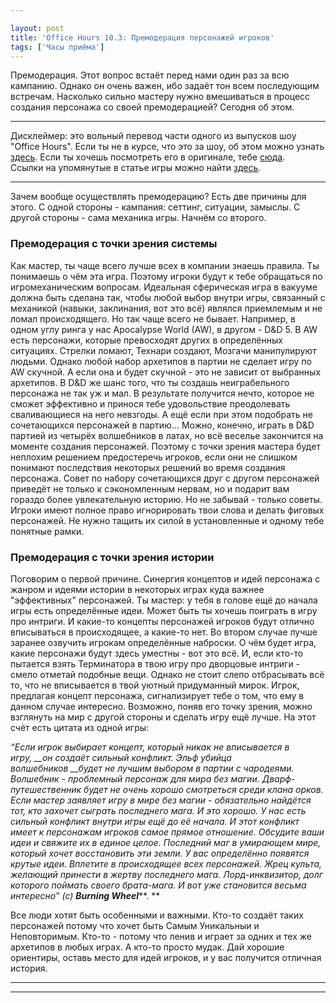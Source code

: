```yaml
---

layout: post
title: 'Office Hours 10.3: Премодерация персонажей игроков'
tags: ['Часы приёма']
---
```


Премодерация. Этот вопрос встаёт перед нами один раз за всю кампанию. Однако он очень важен, ибо задаёт тон всем последующим встречам. Насколько сильно мастеру нужно вмешиваться в процесс создания персонажа со своей премодерацией? Сегодня об этом.



* * *





Дисклеймер: это вольный перевод части одного из выпусков шоу "Office Hours". Если ты не в курсе, что это за шоу, об этом можно узнать [здесь](https://wunderwaffla.wordpress.com/2017/03/21/что-за-office-hours/). Если ты хочешь посмотреть его в оригинале, тебе [сюда](https://www.youtube.com/playlist?list=PLAmPx8nWedFVGdrP2JmcYzdvZC8sWV5b4).  
Ссылки на упомянутые в статье игры можно найти [здесь](https://rpgbasement.xyz/2017-07-08-o_o_b_s/).





* * *



Зачем вообще осуществлять премодерацию? Есть две причины для этого. С одной стороны - кампания: сеттинг, ситуации, замыслы. С другой стороны - сама механика игры. Начнём со второго.



### Премодерация с точки зрения системы



Как мастер, ты чаще всего лучше всех в компании знаешь правила. Ты понимаешь о чём эта игра. Поэтому игроки будут к тебе обращаться по игромеханическим вопросам. Идеальная сферическая игра в вакууме должна быть сделана так, чтобы любой выбор внутри игры, связанный с механикой (навыки, заклинания, вот это всё) являлся приемлемым и не ломал происходящего. Но так чаще всего не бывает. Например, в одном углу ринга у нас Apocalypse World (AW), в другом - D&D 5. В AW есть персонажи, которые превосходят других в определённых ситуациях. Стрелки ломают, Технари создают, Мозгачи манипулируют людьми. Однако любой набор архетипов в партии не сделает игру по AW скучной. А если она и будет скучной - это не зависит от выбранных архетипов. В D&D же шанс того, что ты создашь неиграбельного персонажа не так уж и мал. В результате получится нечто, которое не сможет эффективно и принося тебе удовольствие преодолевать сваливающиеся на него невзгоды. А ещё если при этом подобрать не сочетающихся персонажей в партию… Можно, конечно, играть в D&D партией из четырёх волшебников в латах, но всё веселье закончится на моменте создания персонажей. Поэтому с точки зрения мастера будет неплохим решением предостеречь игроков, если они не слишком понимают последствия некоторых решений во время создания персонажа. Совет по набору сочетающихся друг с другом персонажей приведёт не только к сэкономленным нервам, но и подарит вам гораздо более увлекательную историю. Но не забывай - только советы. Игроки имеют полное право игнорировать твои слова и делать фиговых персонажей. Не нужно тащить их силой в установленные и одному тебе понятные рамки.



### Премодерация с точки зрения истории



Поговорим о первой причине. Синергия концептов и идей персонажа с жанром и идеями истории в некоторых играх куда важнее "эффективных" персонажей. Ты мастер: у тебя в голове ещё до начала игры есть определённые идеи. Может быть ты хочешь поиграть в игру про интриги. И какие-то концепты персонажей игроков будут отлично вписываться в происходящее, а какие-то нет. Во втором случае лучше заранее озвучить игрокам определённые наброски. О чём будет игра, какие персонажи будут здесь уместны - вот это всё. И, если кто-то пытается взять Терминатора в твою игру про дворцовые интриги - смело отметай подобные вещи.
Однако не стоит слепо отбрасывать всё то, что не вписывается в твой уютный придуманный мирок. Игрок, предлагая концепт персонажа, сигнализирует тебе о том, что ему в данном случае интересно. Возможно, поняв его точку зрения, можно взглянуть на мир с другой стороны и сделать игру ещё лучше. На этот счёт есть цитата из одной игры: 



_“Если игрок выбирает концепт, который никак не вписывается в игру, __он создаёт сильный конфликт. Эльф убийца волшебников __будет не лучшим выбором в партии с чародеями. Волшебник - проблемный персонаж для мира без магии. Дварф-путешественник будет не очень хорошо смотреться среди клана орков. Если мастер заявляет игру в мире без магии - обязательно найдётся тот, кто захочет сыграть последнего мага. И это хорошо. У нас есть сильный конфликт внутри игры ещё до её начала. И этот конфликт имеет к персонажам игроков самое прямое отношение. Обсудите ваши идеи и свяжите их в единое целое. Последний маг в умирающем мире, который хочет восстановить эти земли. У вас определённо появятся крутые идеи. Вплетите в происходящее всех персонажей. Жрец культа, желающий принести в жертву последнего мага. Лорд-инквизитор, долг которого поймать своего брата-мага. И вот уже становится весьма интересно” (с) **Burning Wheel**_**. **



Все люди хотят быть особенными и важными. Кто-то создаёт таких персонажей потому что хочет быть Самым Уникальныи и Неповторимым. Кто-то - потому что ленив и играет за одних и тех же архетипов в любых играх. А кто-то просто мудак. Дай хорошие ориентиры, оставь место для идей игроков, и у вас получится отличная история.



* * *












* * *




